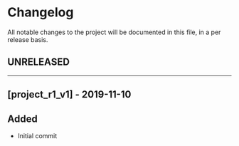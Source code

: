 # Changelog
All notable changes to the project will be documented in this file, in a per release basis.

## UNRELEASED

-------------------------------------------------------------------------------

## [project_r1_v1] - 2019-11-10

## Added
- Initial commit
